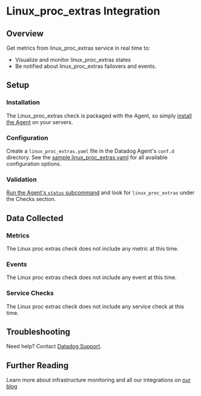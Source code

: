 # Linux_proc_extras Integration

## Overview
Get metrics from linux_proc_extras service in real time to:

* Visualize and monitor linux_proc_extras states
* Be notified about linux_proc_extras failovers and events.

## Setup
### Installation

The Linux_proc_extras check is packaged with the Agent, so simply [install the Agent](https://app.datadoghq.com/account/settings#agent) on your servers.

### Configuration

Create a `linux_proc_extras.yaml` file in the Datadog Agent's `conf.d` directory. See the [sample linux_proc_extras.yaml](https://github.com/DataDog/integrations-core/blob/master/linux_proc_extras/conf.yaml.example) for all available configuration options.

### Validation

[Run the Agent's `status` subcommand](https://docs.datadoghq.com/agent/faq/agent-commands/#agent-status-and-information) and look for `linux_proc_extras` under the Checks section.

## Data Collected
### Metrics
The Linux proc extras check does not include any metric at this time.

### Events
The Linux proc extras check does not include any event at this time.

### Service Checks
The Linux proc extras check does not include any service check at this time.

## Troubleshooting

Need help? Contact [Datadog Support](http://docs.datadoghq.com/help/).

## Further Reading
Learn more about infrastructure monitoring and all our integrations on [our blog](https://www.datadoghq.com/blog/)
